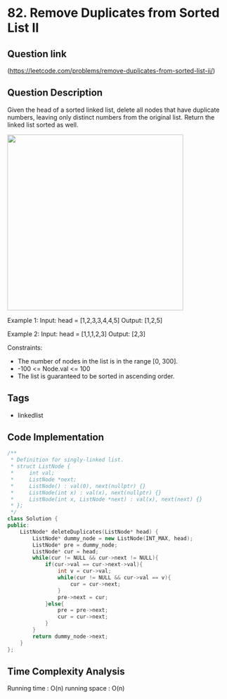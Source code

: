 # 82. Remove Duplicates from Sorted List II

## Question link
(https://leetcode.com/problems/remove-duplicates-from-sorted-list-ii/)

## Question Description
Given the head of a sorted linked list, delete all nodes that have duplicate numbers, leaving only distinct numbers from the original list. Return the linked list sorted as well.

<img src="https://assets.leetcode.com/uploads/2021/01/04/linkedlist1.jpg" width="400" />

Example 1:
Input: head = [1,2,3,3,4,4,5]
Output: [1,2,5]

Example 2:
Input: head = [1,1,1,2,3]
Output: [2,3]

Constraints:
- The number of nodes in the list is in the range [0, 300].
- -100 <= Node.val <= 100
- The list is guaranteed to be sorted in ascending order.

## Tags
- linkedlist

## Code Implementation
```c++
/**
 * Definition for singly-linked list.
 * struct ListNode {
 *     int val;
 *     ListNode *next;
 *     ListNode() : val(0), next(nullptr) {}
 *     ListNode(int x) : val(x), next(nullptr) {}
 *     ListNode(int x, ListNode *next) : val(x), next(next) {}
 * };
 */
class Solution {
public:
    ListNode* deleteDuplicates(ListNode* head) {
        ListNode* dummy_node = new ListNode(INT_MAX, head);
        ListNode* pre = dummy_node;
        ListNode* cur = head;
        while(cur != NULL && cur->next != NULL){
            if(cur->val == cur->next->val){
                int v = cur->val;
                while(cur != NULL && cur->val == v){
                    cur = cur->next;
                }
                pre->next = cur;
            }else{
                pre = pre->next;
                cur = cur->next;
            }
        }
        return dummy_node->next;
    }
};
```

## Time Complexity Analysis
Running time  : O(n)
running space : O(n)